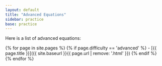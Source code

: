 ```yaml
---
layout: default
title: "Advanced Equations"
sidebar: practice
base: practice
---
```


Here is a list of advanced equations:

{% for page in site.pages %}
  {% if page.difficulty == 'advanced' %} - [{{ page.title }}]({{ site.baseurl }}{{ page.url | remove: '.html' }}) {% endif %}
{% endfor %}